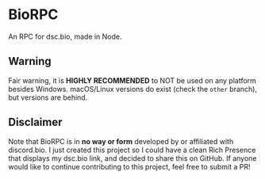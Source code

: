 # BioRPC
An RPC for dsc.bio, made in Node.

## Warning
Fair warning, it is __HIGHLY RECOMMENDED__ to NOT be used on any platform besides Windows. macOS/Linux versions do exist (check the ``other`` branch), but versions are behind.

## Disclaimer
Note that BioRPC is in __no way or form__ developed by or affiliated with discord.bio. I just created this project so I could have a clean Rich Presence that displays my dsc.bio link, and decided to share this on GitHub. If anyone would like to continue contributing to this project, feel free to submit a PR!
